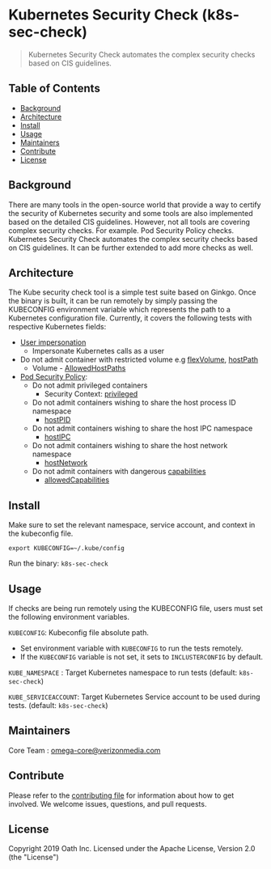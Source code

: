 # Kubernetes Security Check (k8s-sec-check)

> Kubernetes Security Check automates the complex security checks based on CIS guidelines. 

## Table of Contents
- [Background](#background)
- [Architecture](#architecture)
- [Install](#install)
- [Usage](#usage)
- [Maintainers](#maintainers)
- [Contribute](#contribute)
- [License](#license)

## Background

There are many tools in the open-source world that provide a way to certify the security of Kubernetes security and some tools are also implemented based on the detailed CIS guidelines. 
However, not all tools are covering complex security checks. For example. Pod Security Policy checks. Kubernetes Security Check automates the complex security checks based on CIS guidelines.
It can be further extended to add more checks as well. 

## Architecture
The Kube security check tool is a simple test suite based on Ginkgo. Once the binary is built, it can be run remotely by simply passing the KUBECONFIG environment variable which represents the path to a Kubernetes configuration file. 
Currently, it covers the following tests with respective Kubernetes fields: 
- [User impersonation](https://kubernetes.io/docs/reference/access-authn-authz/authentication/#user-impersonation)
  - Impersonate Kubernetes calls as a user
- Do not admit container with restricted volume e.g [flexVolume](https://kubernetes.io/docs/concepts/storage/volumes/#flexVolume), [hostPath](https://kubernetes.io/docs/concepts/storage/volumes/#hostpath)
  - Volume - [AllowedHostPaths](https://kubernetes.io/docs/concepts/policy/pod-security-policy/#volumes-and-file-systems)
- [Pod Security Policy](https://kubernetes.io/docs/concepts/policy/pod-security-policy/): 
    - Do not admit privileged containers
       - Security Context: [privileged](https://kubernetes.io/docs/concepts/policy/pod-security-policy/#privileged)
    - Do not admit containers wishing to share the host process ID namespace
       - [hostPID](https://kubernetes.io/docs/concepts/policy/pod-security-policy/#host-namespaces)
    - Do not admit containers wishing to share the host IPC namespace
       - [hostIPC](https://kubernetes.io/docs/concepts/policy/pod-security-policy/#host-namespaces)
    - Do not admit containers wishing to share the host network namespace
       - [hostNetwork](https://kubernetes.io/docs/concepts/policy/pod-security-policy/#host-namespaces)
    - Do not admit containers with dangerous [capabilities](http://man7.org/linux/man-pages/man7/capabilities.7.html)
       -  [allowedCapabilities](https://kubernetes.io/docs/concepts/policy/pod-security-policy/#capabilities)

## Install

Make sure to set the relevant namespace, service account, and context in the kubeconfig file. 

``export KUBECONFIG=~/.kube/config``

Run the binary: 
``k8s-sec-check``

## Usage

If checks are being run remotely using the KUBECONFIG file, users must set the following environment variables. 

`KUBECONFIG`: Kubeconfig file absolute path. 
 - Set environment variable with `KUBECONFIG` to run the tests remotely. 
 - If the `KUBECONFIG` variable is not set, it sets to `INCLUSTERCONFIG` by default.

`KUBE_NAMESPACE` : Target Kubernetes namespace to run tests (default: `k8s-sec-check`)

`KUBE_SERVICEACCOUNT`: Target Kubernetes Service account to be used during tests. (default: `k8s-sec-check`)

## Maintainers
Core Team : omega-core@verizonmedia.com

## Contribute
Please refer to the [contributing file](Contributing.md) for information about how to get involved. We welcome issues, questions, and pull requests.

## License

Copyright 2019 Oath Inc. Licensed under the Apache License, Version 2.0 (the "License")
